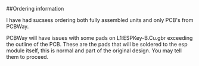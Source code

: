 ##Ordering information

I have had sucsess ordering both fully assembled units and only PCB's from PCBWay.

PCBWay will have issues with some pads on L1:ESPKey-B.Cu.gbr exceeding the outline of the PCB. 
These are the pads that will be soldered to the esp module itself, this is normal and part of the original design.
You may tell them to proceed.
